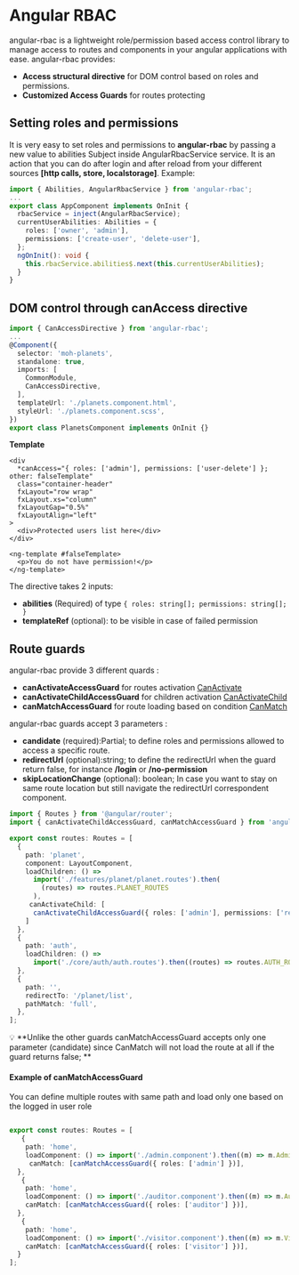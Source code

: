 # Angular RBAC

angular-rbac is a lightweight role/permission based access control library to manage access to routes and components in your angular applications with ease.
angular-rbac provides: 
- **Access structural directive** for DOM control based on roles and permissions.
- **Customized Access Guards** for routes protecting

## Setting roles and permissions
It is very easy to set roles and permissions to **angular-rbac** by passing a new value to abilities Subject inside AngularRbacService service. It is an action that you can do after login and after reload from your different sources **[http calls, store, localstorage]**. Example: 

``` typescript
import { Abilities, AngularRbacService } from 'angular-rbac';
...
export class AppComponent implements OnInit {
  rbacService = inject(AngularRbacService);
  currentUserAbilities: Abilities = {
    roles: ['owner', 'admin'],
    permissions: ['create-user', 'delete-user'],
  };
  ngOnInit(): void {
    this.rbacService.abilities$.next(this.currentUserAbilities);
  }
}
```

## DOM control through canAccess directive

``` typescript
import { CanAccessDirective } from 'angular-rbac';
...
@Component({
  selector: 'moh-planets',
  standalone: true,
  imports: [
    CommonModule,
    CanAccessDirective,
  ],
  templateUrl: './planets.component.html',
  styleUrl: './planets.component.scss',
})
export class PlanetsComponent implements OnInit {}
```
**Template**
```tsx
<div
  *canAccess="{ roles: ['admin'], permissions: ['user-delete'] }; other: falseTemplate"
  class="container-header"
  fxLayout="row wrap"
  fxLayout.xs="column"
  fxLayoutGap="0.5%"
  fxLayoutAlign="left"
>
  <div>Protected users list here</div>
</div>

<ng-template #falseTemplate>
  <p>You do not have permission!</p>
</ng-template>
```

The directive takes 2 inputs:
- **abilities** (Required) of type `{
  roles: string[];
  permissions: string[];
}`
- **templateRef** (optional): to be visible in case of failed permission

## Route guards
angular-rbac provide 3 different quards :
- **canActivateAccessGuard** for routes activation [CanActivate](https://angular.dev/api/router/CanActivate)
- **canActivateChildAccessGuard** for children activation [CanActivateChild](https://angular.dev/api/router/CanActivateChild)
- **canMatchAccessGuard** for route loading based on condition [CanMatch](https://angular.dev/api/router/CanMatch)

angular-rbac guards accept 3 parameters :

-  **candidate** (required):Partial<Abilities>; to define roles and permissions allowed to access a specific route.
- **redirectUrl** (optional):string; to define the redirectUrl when the guard return false, for instance **/login**  or **/no-permission**
- **skipLocationChange** (optional): boolean; In case you want to stay on same route location but still navigate the redirectUrl correspondent component.

``` typescript
import { Routes } from '@angular/router';
import { canActivateChildAccessGuard, canMatchAccessGuard } from 'angular-rbac';

export const routes: Routes = [
  {
    path: 'planet',
    component: LayoutComponent,
    loadChildren: () =>
      import('./features/planet/planet.routes').then(
        (routes) => routes.PLANET_ROUTES
      ),
     canActivateChild: [
      canActivateChildAccessGuard({ roles: ['admin'], permissions: ['read-planets', 'create-planets'] }, '/auth/login', true)
    ]
  },
  {
    path: 'auth',
    loadChildren: () =>
      import('./core/auth/auth.routes').then((routes) => routes.AUTH_ROUTES),
  },
  {
    path: '',
    redirectTo: '/planet/list',
    pathMatch: 'full',
  },
];
```
💡 **Unlike the other guards canMatchAccessGuard accepts only one parameter (candidate) since CanMatch will not load the route at all if the guard returns false; **

#### Example of canMatchAccessGuard

You can define multiple routes with same path and load only one based on the logged in user role

```typescript

export const routes: Routes = [
   {
    path: 'home',
    loadComponent: () => import('./admin.component').then((m) => m.AdminComponent),
     canMatch: [canMatchAccessGuard({ roles: ['admin'] })],
  },
   {
    path: 'home',
    loadComponent: () => import('./auditor.component').then((m) => m.AuditorComponent),
    canMatch: [canMatchAccessGuard({ roles: ['auditor'] })],
  },
   {
    path: 'home',
    loadComponent: () => import('./visitor.component').then((m) => m.VisitorComponent),
    canMatch: [canMatchAccessGuard({ roles: ['visitor'] })],
  } 
];
```


